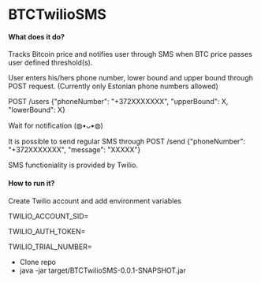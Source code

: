 # BTCTwilioSMS

#### **What does it do?**
Tracks Bitcoin price and notifies user through SMS when BTC price passes user defined threshold(s).

User enters his/hers phone number, lower bound and upper bound through POST request.
(Currently only Estonian phone numbers allowed)

POST /users {"phoneNumber": "+372XXXXXXX", "upperBound": X, "lowerBound": X}

Wait for notification (◍•ᴗ•◍)

It is possible to send regular SMS through POST /send {"phoneNumber": "+372XXXXXXX", "message": "XXXXX"}

SMS functioniality is provided by Twilio.

#### **How to run it?**
Create Twilio account and add environment variables

TWILIO_ACCOUNT_SID=

TWILIO_AUTH_TOKEN=

TWILIO_TRIAL_NUMBER=

* Clone repo
* java -jar target/BTCTwilioSMS-0.0.1-SNAPSHOT.jar



